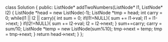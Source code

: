 class Solution {
public:
ListNode* addTwoNumbers(ListNode* l1, ListNode* l2) {
ListNode *head = new ListNode(-1);
ListNode *tmp = head;
int carry = 0;
while(l1 || l2 || carry){
int sum = 0;
if(l1!=NULL){
sum += l1->val;
l1 = l1->next;
}
if(l2!=NULL){
sum += l2->val;
l2 = l2->next;
}
sum+=carry;
carry = sum/10;
ListNode *temp = new ListNode(sum%10);
tmp->next = temp;
tmp = tmp->next;
}
return head->next;
}
};